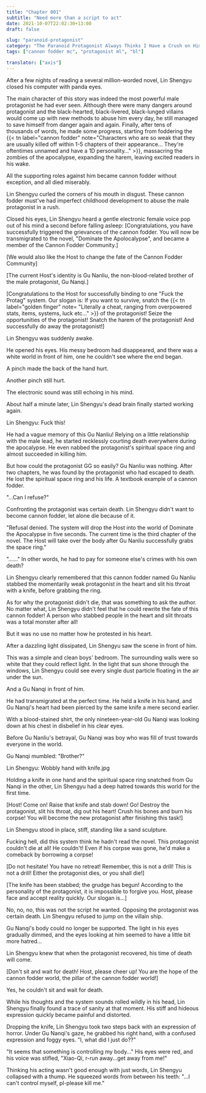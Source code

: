 ```yaml
---
title: "Chapter 001"
subtitle: "Need more than a script to act"
date: 2021-10-07T22:02:30+13:00
draft: false

slug: "paranoid-protagonist"
category: "The Paranoid Protagonist Always Thinks I Have a Crush on Him [Apocalypse]"
tags: ["cannon fodder mc", "protagonist ml", "bl"]

translator: ["axis"]
---
```


After a few nights of reading a several million-worded novel, Lin Shengyu closed his computer with panda eyes. <!--more-->

The main character of this story was indeed the most powerful male protagonist he had ever seen. Although there were many dangers around protagonist and the black-hearted, black-livered, black-lunged villains would come up with new methods to abuse him every day, he still managed to save himself from danger again and again. Finally, after tens of thousands of words, he made some progress, starting from foddering the {{< tn label="cannon fodder" note="Characters who are so weak that they are usually killed off within 1-5 chapters of their appearance… They're oftentimes unnamed and have a 1D personality…" >}}, massacring the zombies of the apocalypse, expanding the harem, leaving excited readers in his wake.

All the supporting roles against him became cannon fodder without exception, and all died miserably.

Lin Shengyu curled the corners of his mouth in disgust. These cannon fodder must've had imperfect childhood development to abuse the male protagonist in a rush.

Closed his eyes, Lin Shengyu heard a gentle electronic female voice pop out of his mind a second before falling asleep: [Congratulations, you have successfully triggered the grievances of the cannon fodder. You will now be transmigrated to the novel, "Dominate the Apolocalypse", and became a member of the Cannon Fodder Community.]

[We would also like the Host to change the fate of the Cannon Fodder Community]

[The current Host's identity is Gu Nanliu, the non-blood-related brother of the male protagonist, Gu Nanqi.]

[Congratulations to the Host for successfully binding to one "Fuck the Protag" system. Our slogan is: If you want to survive, snatch the {{< tn label="golden finger" note= "Literally a cheat, ranging from overpowered stats, items, systems, luck etc…" >}} of the protagonist! Seize the opportunities of the protagonist! Snatch the harem of the protagonist! And successfully do away the protagonist!]

Lin Shengyu was suddenly awake.

He opened his eyes. His messy bedroom had disappeared, and there was a white world in front of him, one he couldn't see where the end began.

A pinch made the back of the hand hurt.

Another pinch still hurt.

The electronic sound was still echoing in his mind.

About half a minute later, Lin Shengyu's dead brain finally started working again.

Lin Shengyu: Fuck this!

He had a vague memory of this Gu Nanliu! Relying on a little relationship with the male lead, he started recklessly courting death everywhere during the apocalypse. He even nabbed the protagonist's spiritual space ring and almost succeeded in killing him.

But how could the protagonist GG so easily? Gu Nanliu was nothing. After two chapters, he was found by the protagonist who had escaped to death. He lost the spiritual space ring and his life. A textbook example of a cannon fodder.

 "...Can I refuse?"

Confronting the protagonist was certain death. Lin Shengyu didn't want to become cannon fodder, let alone die because of it.

"Refusal denied. The system will drop the Host into the world of Dominate the Apocalypse in five seconds. The current time is the third chapter of the novel. The Host will take over the body after Gu Nanliu successfully grabs the space ring."

"……" In other words, he had to pay for someone else's crimes with his own death?

Lin Shengyu clearly remembered that this cannon fodder named Gu Nanliu stabbed the momentarily weak protagonist in the heart and slit his throat with a knife, before grabbing the ring.

As for why the protagonist didn't die, that was something to ask the author. No matter what, Lin Shengyu didn't feel that he could rewrite the fate of this cannon fodder! A person who stabbed people in the heart and slit throats was a total monster after all!

But it was no use no matter how he protested in his heart.

After a dazzling light dissipated, Lin Shengyu saw the scene in front of him.

This was a simple and clean boys' bedroom. The surrounding walls were so white that they could reflect light. In the light that sun shone through the windows, Lin Shengyu could see every single dust particle floating in the air under the sun.

And a Gu Nanqi in front of him.

He had transmigrated at the perfect time. He held a knife in his hand, and Gu Nanqi's heart had been pierced by the same knife a mere second earlier.

With a blood-stained shirt, the only nineteen-year-old Gu Nanqi was looking down at his chest in disbelief in his clear eyes.

Before Gu Nanliu's betrayal, Gu Nanqi was boy who was fill of trust towards everyone in the world.

Gu Nanqi mumbled: "Brother?"

Lin Shengyu: Wobbly hand with knife.jpg

Holding a knife in one hand and the spiritual space ring snatched from Gu Nanqi in the other, Lin Shengyu had a deep hatred towards this world for the first time.

[Host! Come on! Raise that knife and stab down! Go! Destroy the protagonist, slit his throat, dig out his heart! Crush his bones and burn his corpse! You will become the new protagonist after finishing this task!]

Lin Shengyu stood in place, stiff, standing like a sand sculpture.

Fucking hell, did this system think he hadn't read the novel. This protagonist couldn't die at all! He couldn't! Even if his corpse was gone, he'd make a comeback by borrowing a corpse!

[Do not hesitate! You have no retreat! Remember, this is not a drill! This is not a drill! Either the protagonist dies, or you shall die!]

[The knife has been stabbed; the grudge has begun! According to the personality of the protagonist, it is impossible to forgive you. Host, please face and accept reality quickly. Our slogan is...]

No, no, no, this was not the script he wanted. Opposing the protagonist was certain death. Lin Shengyu refused to jump on the villain ship.

Gu Nanqi's body could no longer be supported. The light in his eyes gradually dimmed, and the eyes looking at him seemed to have a little bit more hatred...

Lin Shengyu knew that when the protagonist recovered, his time of death will come.

[Don't sit and wait for death! Host, please cheer up! You are the hope of the cannon fodder world, the pillar of the cannon fodder world!]

Yes, he couldn't sit and wait for death.

While his thoughts and the system sounds rolled wildly in his head, Lin Shengyu finally found a trace of sanity at that moment. His stiff and hideous expression quickly became painful and distorted.

Dropping the knife, Lin Shengyu took two steps back with an expression of horror. Under Gu Nanqi's gaze, he grabbed his right hand, with a confused expression and foggy eyes. "I, what did I just do??"

"It seems that something is controlling my body..." His eyes were red, and his voice was stifled, "Xiao-Qi, r-run away...get away from me!"

Thinking his acting wasn't good enough with just words, Lin Shengyu collapsed with a thump. He squeezed words from between his teeth: "...I can't control myself, pl-please kill me."